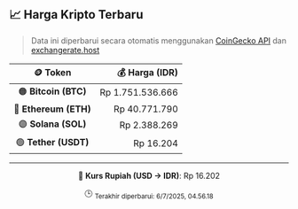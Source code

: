 

<!-- HARGA_KRIPTO -->
## 📈 Harga Kripto Terbaru

> Data ini diperbarui secara otomatis menggunakan [CoinGecko API](https://www.coingecko.com/) dan [exchangerate.host](https://exchangerate.host/)

<div align="center">

| 🪙 Token | 💰 Harga (IDR) |
|:------:|---------------:|
| 🟠 **Bitcoin (BTC)**   | Rp 1.751.536.666 |
| 🔵 **Ethereum (ETH)**  | Rp 40.771.790 |
| 🟣 **Solana (SOL)**    | Rp 2.388.269 |
| 🟢 **Tether (USDT)**   | Rp 16.204 |

---

💱 **Kurs Rupiah (USD → IDR)**: Rp 16.202

🕒 <sub>Terakhir diperbarui: 6/7/2025, 04.56.18</sub>

</div>
<!-- /HARGA_KRIPTO -->